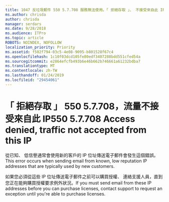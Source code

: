 ```yaml
---
title: 1047 反垃圾郵件 550 5.7.708 服務無法使用。「 拒絕存取 」、 不接受來自此 IP 的流量
ms.author: chrisda
author: chrisda
manager: serdars
ms.date: 9/28/2018
ms.audience: ITPro
ms.topic: article
ROBOTS: NOINDEX, NOFOLLOW
localization_priority: Priority
ms.assetid: f502f794-03c5-4e08-9095-b801528f67c4
ms.openlocfilehash: 1c10f03dcd105fe80edf3407288bdd551cfed54a
ms.sourcegitcommit: e2864efcfb493b6e46b662b746661a61232bdba7
ms.translationtype: MT
ms.contentlocale: zh-TW
ms.lasthandoff: 01/24/2019
ms.locfileid: "29454061"
---
```

# <a name="550-57708-access-denied-traffic-not-accepted-from-this-ip"></a><span data-ttu-id="62be8-103">「 拒絕存取 」 550 5.7.708，流量不接受來自此 IP</span><span class="sxs-lookup"><span data-stu-id="62be8-103">550 5.7.708 Access denied, traffic not accepted from this IP</span></span>

<span data-ttu-id="62be8-104">從已知、 低信譽通常會使用新的客戶的 IP 位址傳送電子郵件會發生這個錯誤。</span><span class="sxs-lookup"><span data-stu-id="62be8-104">This error occurs when sending email from known, low reputation IP addresses that are typically used by new customers.</span></span>
  
<span data-ttu-id="62be8-105">如果您必須從這些 IP 位址傳送電子郵件之前可以購買授權、 連絡支援人員，直到您正在能夠購買授權要求例外狀況。</span><span class="sxs-lookup"><span data-stu-id="62be8-105">If you must send email from these IP addresses before you can purchase licenses, contact support to request an exception until you're able to purchase licenses.</span></span>
  

